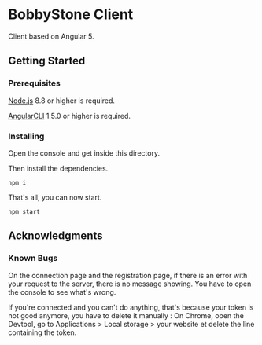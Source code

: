 # BobbyStone Client

Client based on Angular 5.

## Getting Started

### Prerequisites

[Node.js](https://nodejs.org/en/download/) 8.8 or higher is required.

[AngularCLI](https://cli.angular.io/) 1.5.0 or higher is required.

### Installing

Open the console and get inside this directory.

Then install the dependencies.

```
npm i
```

That's all, you can now start.

```
npm start
```

## Acknowledgments

### Known Bugs

On the connection page and the registration page, if there is an error with your request to the server, there is no message showing. You have to open the console to see what's wrong.

If you're connected and you can't do anything, that's because your token is not good anymore, you have to delete it manually : On Chrome, open the Devtool, go to Applications > Local storage > your website et delete the line containing the token.

